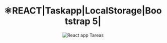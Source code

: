 

<div align="center">

# ⚛️REACT|Taskapp|LocalStorage|Bootstrap 5|

![React app Tareas](https://user-images.githubusercontent.com/26189854/224615384-9bc03b19-ebdc-4502-93be-1f4912b38251.gif) 
 
</div>
